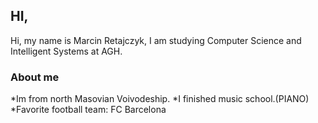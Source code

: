 ## HI,

Hi, my name is Marcin Retajczyk, I am studying Computer Science and Intelligent Systems at AGH.

### About me

*Im from north Masovian Voivodeship.
*I finished music school.(PIANO)
*Favorite football team: FC Barcelona 



